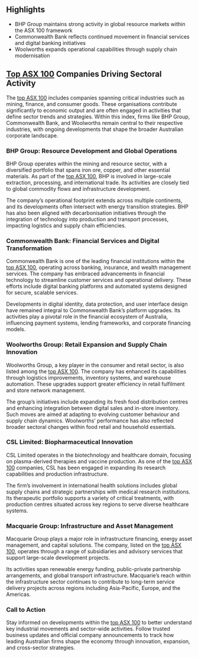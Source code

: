 <h2>Highlights</h2>
<ul>
    <li>BHP Group maintains strong activity in global resource markets within the ASX 100 framework</li>
    <li>Commonwealth Bank reflects continued movement in financial services and digital banking initiatives</li>
    <li>Woolworths expands operational capabilities through supply chain modernisation</li>
</ul>

<h2><a href="https://kalkinemedia.com/au/asx100" target="_blank">Top ASX 100</a> Companies Driving Sectoral Activity</h2>

<p>The <a href="https://kalkinemedia.com/au/asx100" target="_blank">top ASX 100</a> includes companies spanning critical industries such as mining, finance, and consumer goods. These organisations contribute significantly to economic output and are often engaged in activities that define sector trends and strategies. Within this index, firms like BHP Group, Commonwealth Bank, and Woolworths remain central to their respective industries, with ongoing developments that shape the broader Australian corporate landscape.</p>

<h3>BHP Group: Resource Development and Global Operations</h3>

<p>BHP Group operates within the mining and resource sector, with a diversified portfolio that spans iron ore, copper, and other essential materials. As part of the <a href="https://kalkinemedia.com/au/asx100" target="_blank">top ASX 100</a>, BHP is involved in large-scale extraction, processing, and international trade. Its activities are closely tied to global commodity flows and infrastructure development.</p>

<p>The company’s operational footprint extends across multiple continents, and its developments often intersect with energy transition strategies. BHP has also been aligned with decarbonisation initiatives through the integration of technology into production and transport processes, impacting logistics and supply chain efficiencies.</p>

<h3>Commonwealth Bank: Financial Services and Digital Transformation</h3>

<p>Commonwealth Bank is one of the leading financial institutions within the <a href="https://kalkinemedia.com/au/asx100" target="_blank">top ASX 100</a>, operating across banking, insurance, and wealth management services. The company has embraced advancements in financial technology to streamline customer services and operational delivery. These efforts include digital banking platforms and automated systems designed for secure, scalable services.</p>

<p>Developments in digital identity, data protection, and user interface design have remained integral to Commonwealth Bank’s platform upgrades. Its activities play a pivotal role in the financial ecosystem of Australia, influencing payment systems, lending frameworks, and corporate financing models.</p>

<h3>Woolworths Group: Retail Expansion and Supply Chain Innovation</h3>

<p>Woolworths Group, a key player in the consumer and retail sector, is also listed among the <a href="https://kalkinemedia.com/au/asx100" target="_blank">top ASX 100</a>. The company has enhanced its capabilities through logistics improvements, inventory systems, and warehouse automation. These upgrades support greater efficiency in retail fulfilment and store network management.</p>

<p>The group’s initiatives include expanding its fresh food distribution centres and enhancing integration between digital sales and in-store inventory. Such moves are aimed at adapting to evolving customer behaviour and supply chain dynamics. Woolworths’ performance has also reflected broader sectoral changes within food retail and household essentials.</p>

<h3>CSL Limited: Biopharmaceutical Innovation</h3>

<p>CSL Limited operates in the biotechnology and healthcare domain, focusing on plasma-derived therapies and vaccine production. As one of the <a href="https://kalkinemedia.com/au/asx100" target="_blank">top ASX 100</a> companies, CSL has been engaged in expanding its research capabilities and production infrastructure.</p>

<p>The firm’s involvement in international health solutions includes global supply chains and strategic partnerships with medical research institutions. Its therapeutic portfolio supports a variety of critical treatments, with production centres situated across key regions to serve diverse healthcare systems.</p>

<h3>Macquarie Group: Infrastructure and Asset Management</h3>

<p>Macquarie Group plays a major role in infrastructure financing, energy asset management, and capital solutions. The company, listed on the <a href="https://kalkinemedia.com/au/asx100" target="_blank">top ASX 100</a>, operates through a range of subsidiaries and advisory services that support large-scale development projects.</p>

<p>Its activities span renewable energy funding, public-private partnership arrangements, and global transport infrastructure. Macquarie’s reach within the infrastructure sector continues to contribute to long-term service delivery projects across regions including Asia-Pacific, Europe, and the Americas.</p>

<h3>Call to Action</h3>

<p>Stay informed on developments within the <a href="https://kalkinemedia.com/au/asx100" target="_blank">top ASX 100</a> to better understand key industrial movements and sector-wide activities. Follow trusted business updates and official company announcements to track how leading Australian firms shape the economy through innovation, expansion, and cross-sector strategies.</p>

</body>
</html>
